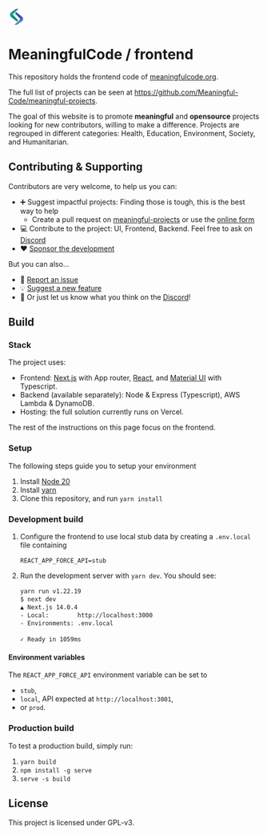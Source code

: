 ![Meaningfulcode Logo](public/favicon-32x32.png)

# MeaningfulCode / frontend

This repository holds the frontend code of [meaningfulcode.org](https://meaningfulcode.org).

The full list of projects can be seen at https://github.com/Meaningful-Code/meaningful-projects.

The goal of this website is to promote **meaningful** and **opensource** projects looking for new contributors, willing to make a difference. Projects are regrouped in different categories: Health, Education, Environment, Society, and Humanitarian.

## Contributing & Supporting

Contributors are very welcome, to help us you can:

- ➕ Suggest impactful projects: Finding those is tough, this is the best way to help
  - Create a pull request on [meaningful-projects](https://github.com/Meaningful-Code/meaningful-projects) or use the [online form](https://meaningfulcode.org/submit-project)
- 💻 Contribute to the project: UI, Frontend, Backend. Feel free to ask on [Discord](https://discord.gg/KPAm7wd7fJ)
- ❤️ [Sponsor the development](https://github.com/sponsors/pixep)

But you can also...

- 🐛 [Report an issue](https://github.com/Meaningful-Code/meaningfulcode-frontend/issues/new?assignees=&labels=bug&template=bug_report.md&title=Bug%3A+)
- 💡 [Suggest a new feature](https://github.com/Meaningful-Code/meaningfulcode-frontend/issues/new?assignees=&labels=enhancement&template=feature_request.md&title=Feature%3A+)
- 💬 Or just let us know what you think on the [Discord](https://discord.gg/KPAm7wd7fJ)!

## Build

### Stack

The project uses:

- Frontend: [Next.js](https://nextjs.org/) with App router, [React](https://reactjs.org/), and [Material UI](https://mui.com/material-ui/) with Typescript.
- Backend (available separately): Node & Express (Typescript), AWS Lambda & DynamoDB.
- Hosting: the full solution currently runs on Vercel.

The rest of the instructions on this page focus on the frontend.

### Setup

The following steps guide you to setup your environment

1. Install [Node 20](https://nodejs.org/en/download/package-manager/)
1. Install [yarn](https://classic.yarnpkg.com/lang/en/docs/install)
1. Clone this repository, and run `yarn install`

### Development build

1. Configure the frontend to use local stub data by creating a `.env.local` file containing

   ```
   REACT_APP_FORCE_API=stub
   ```

2. Run the development server with `yarn dev`. You should see:

   ```
   yarn run v1.22.19
   $ next dev
   ▲ Next.js 14.0.4
   - Local:        http://localhost:3000
   - Environments: .env.local

   ✓ Ready in 1059ms
   ```

#### Environment variables

The `REACT_APP_FORCE_API` environment variable can be set to

- `stub`,
- `local`, API expected at `http://localhost:3001`,
- or `prod`.

### Production build

To test a production build, simply run:

1. `yarn build`
1. `npm install -g serve`
1. `serve -s build`

## License

This project is licensed under GPL-v3.
